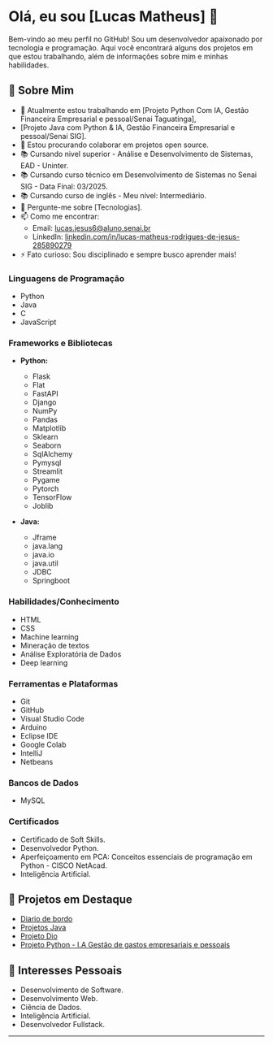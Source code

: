 # Olá, eu sou [Lucas Matheus] 👋

Bem-vindo ao meu perfil no GitHub! Sou um desenvolvedor apaixonado por tecnologia e programação. Aqui você encontrará alguns dos projetos em que estou trabalhando, além de informações sobre mim e minhas habilidades.

## 🚀 Sobre Mim
- 🔭 Atualmente estou trabalhando em [Projeto Python Com IA, Gestão Financeira Empresarial e pessoal/Senai Taguatinga],
-  [Projeto Java com Python & IA, Gestão Financeira Empresarial e pessoal/Senai SIG].
- 👯 Estou procurando colaborar em projetos open source.
- 📚 Cursando nivel superior - Análise e Desenvolvimento de Sistemas, EAD - Uninter.
- 📚 Cursando curso técnico em Desenvolvimento de Sistemas no Senai SIG - Data Final: 03/2025.
- 📚 Cursando curso de inglês - Meu nível: Intermediário.
- 💬 Pergunte-me sobre [Tecnologias].
- 📫 Como me encontrar: 
  - Email: [lucas.jesus6@aluno.senai.br](mailto:lucas.jesus6@aluno.senai.br)
  - LinkedIn: [linkedin.com/in/lucas-matheus-rodrigues-de-jesus-285890279](https://linkedin.com/in/lucas-matheus-rodrigues-de-jesus-285890279)
- ⚡ Fato curioso: Sou disciplinado e sempre busco aprender mais!

### Linguagens de Programação
- Python
- Java
- C
- JavaScript

### Frameworks e Bibliotecas
- **Python:** 
  - Flask
  - Flat
  - FastAPI
  - Django
  - NumPy
  - Pandas
  - Matplotlib
  - Sklearn
  - Seaborn
  - SqlAlchemy
  - Pymysql
  - Streamlit
  - Pygame
  - Pytorch
  - TensorFlow
  - Joblib

- **Java:**
  - Jframe
  - java.lang
  - java.io
  - java.util
  - JDBC
  - Springboot

### Habilidades/Conhecimento
- HTML
- CSS
- Machine learning
- Mineração de textos
- Análise Exploratória de Dados
- Deep learning

### Ferramentas e Plataformas
- Git
- GitHub
- Visual Studio Code
- Arduino
- Eclipse IDE
- Google Colab
- IntelliJ
- Netbeans

### Bancos de Dados
- MySQL

### Certificados
- Certificado de Soft Skills.
- Desenvolvedor Python.
- Aperfeiçoamento em PCA: Conceitos essenciais de programação em Python - CISCO NetAcad.
- Inteligência Artificial.

## 🌟 Projetos em Destaque
- [Diario de bordo](https://github.com/lucasm9140/alo_mundo_proj_final.git)  
- [Projetos Java](https://github.com/lucasm9140/javaMatutino.git)
- [Projeto Dio](https://github.com/lucasm9140/Projeto-dio.git)
- [Projeto Python - I.A Gestão de gastos empresariais e pessoais](https://github.com/lucasm9140/project_final)

## 🌱 Interesses Pessoais
- Desenvolvimento de Software.
- Desenvolvimento Web.
- Ciência de Dados.
- Inteligência Artificial.
- Desenvolvedor Fullstack.

---
